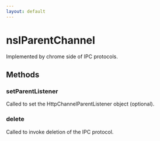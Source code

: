 ```yaml
---
layout: default
---
```


# nsIParentChannel #

Implemented by chrome side of IPC protocols.


## Methods ##

### setParentListener ###

Called to set the HttpChannelParentListener object (optional).


### delete ###

Called to invoke deletion of the IPC protocol.

